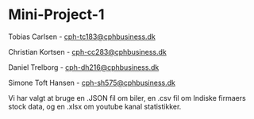 # Mini-Project-1

Tobias Carlsen - cph-tc183@cphbusiness.dk

Christian Kortsen - cph-cc283@cphbusiness.dk

Daniel Trelborg - cph-dh216@cphbusiness.dk

Simone Toft Hansen - cph-sh575@cphbusiness.dk


Vi har valgt at bruge en .JSON fil om biler, en .csv fil om Indiske firmaers stock data, og en .xlsx om youtube kanal statistikker.



